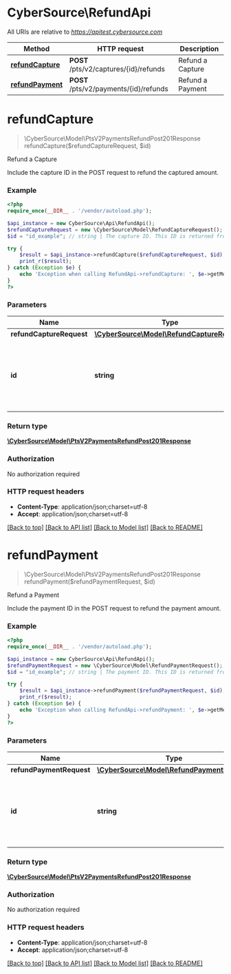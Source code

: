 # CyberSource\RefundApi

All URIs are relative to *https://apitest.cybersource.com*

Method | HTTP request | Description
------------- | ------------- | -------------
[**refundCapture**](RefundApi.md#refundCapture) | **POST** /pts/v2/captures/{id}/refunds | Refund a Capture
[**refundPayment**](RefundApi.md#refundPayment) | **POST** /pts/v2/payments/{id}/refunds | Refund a Payment


# **refundCapture**
> \CyberSource\Model\PtsV2PaymentsRefundPost201Response refundCapture($refundCaptureRequest, $id)

Refund a Capture

Include the capture ID in the POST request to refund the captured amount.

### Example
```php
<?php
require_once(__DIR__ . '/vendor/autoload.php');

$api_instance = new CyberSource\Api\RefundApi();
$refundCaptureRequest = new \CyberSource\Model\RefundCaptureRequest(); // \CyberSource\Model\RefundCaptureRequest | 
$id = "id_example"; // string | The capture ID. This ID is returned from a previous capture request.

try {
    $result = $api_instance->refundCapture($refundCaptureRequest, $id);
    print_r($result);
} catch (Exception $e) {
    echo 'Exception when calling RefundApi->refundCapture: ', $e->getMessage(), PHP_EOL;
}
?>
```

### Parameters

Name | Type | Description  | Notes
------------- | ------------- | ------------- | -------------
 **refundCaptureRequest** | [**\CyberSource\Model\RefundCaptureRequest**](../Model/RefundCaptureRequest.md)|  |
 **id** | **string**| The capture ID. This ID is returned from a previous capture request. |

### Return type

[**\CyberSource\Model\PtsV2PaymentsRefundPost201Response**](../Model/PtsV2PaymentsRefundPost201Response.md)

### Authorization

No authorization required

### HTTP request headers

 - **Content-Type**: application/json;charset=utf-8
 - **Accept**: application/json;charset=utf-8

[[Back to top]](#) [[Back to API list]](../../README.md#documentation-for-api-endpoints) [[Back to Model list]](../../README.md#documentation-for-models) [[Back to README]](../../README.md)

# **refundPayment**
> \CyberSource\Model\PtsV2PaymentsRefundPost201Response refundPayment($refundPaymentRequest, $id)

Refund a Payment

Include the payment ID in the POST request to refund the payment amount.

### Example
```php
<?php
require_once(__DIR__ . '/vendor/autoload.php');

$api_instance = new CyberSource\Api\RefundApi();
$refundPaymentRequest = new \CyberSource\Model\RefundPaymentRequest(); // \CyberSource\Model\RefundPaymentRequest | 
$id = "id_example"; // string | The payment ID. This ID is returned from a previous payment request.

try {
    $result = $api_instance->refundPayment($refundPaymentRequest, $id);
    print_r($result);
} catch (Exception $e) {
    echo 'Exception when calling RefundApi->refundPayment: ', $e->getMessage(), PHP_EOL;
}
?>
```

### Parameters

Name | Type | Description  | Notes
------------- | ------------- | ------------- | -------------
 **refundPaymentRequest** | [**\CyberSource\Model\RefundPaymentRequest**](../Model/RefundPaymentRequest.md)|  |
 **id** | **string**| The payment ID. This ID is returned from a previous payment request. |

### Return type

[**\CyberSource\Model\PtsV2PaymentsRefundPost201Response**](../Model/PtsV2PaymentsRefundPost201Response.md)

### Authorization

No authorization required

### HTTP request headers

 - **Content-Type**: application/json;charset=utf-8
 - **Accept**: application/json;charset=utf-8

[[Back to top]](#) [[Back to API list]](../../README.md#documentation-for-api-endpoints) [[Back to Model list]](../../README.md#documentation-for-models) [[Back to README]](../../README.md)

